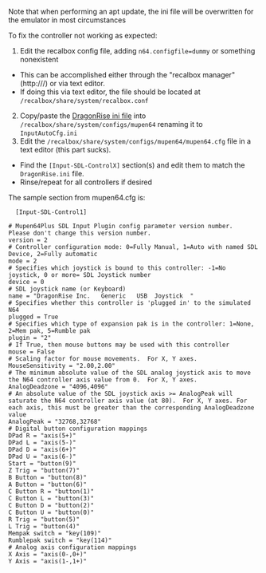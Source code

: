 Note that when performing an apt update, the ini file will be overwritten for the emulator in most circumstances

To fix the controller not working as expected:
1. Edit the recalbox config file, adding `n64.configfile=dummy` or something nonexistent
  - This can be accomplished either through the "recalbox manager" (http://<pi ip address>/) or via text editor.
  - If doing this via text editor, the file should be located at `/recalbox/share/system/recalbox.conf`
2. Copy/paste the [DragonRise ini file](DragonRise.ini) into `/recalbox/share/system/configs/mupen64` renaming it to `InputAutoCfg.ini` 
3. Edit the `/recalbox/share/system/configs/mupen64/mupen64.cfg` file in a text editor (this part sucks). 
  - Find the `[Input-SDL-ControlX]` section(s) and edit them to match the `DragonRise.ini` file.
  - Rinse/repeat for all controllers if desired
  
The sample section from mupen64.cfg is:
```
  [Input-SDL-Control1]

# Mupen64Plus SDL Input Plugin config parameter version number.  Please don't change this version number.
version = 2
# Controller configuration mode: 0=Fully Manual, 1=Auto with named SDL Device, 2=Fully automatic
mode = 2
# Specifies which joystick is bound to this controller: -1=No joystick, 0 or more= SDL Joystick number
device = 0
# SDL joystick name (or Keyboard)
name = "DragonRise Inc.   Generic   USB  Joystick  "
# Specifies whether this controller is 'plugged in' to the simulated N64
plugged = True
# Specifies which type of expansion pak is in the controller: 1=None, 2=Mem pak, 5=Rumble pak
plugin = "2"
# If True, then mouse buttons may be used with this controller
mouse = False
# Scaling factor for mouse movements.  For X, Y axes.
MouseSensitivity = "2.00,2.00"
# The minimum absolute value of the SDL analog joystick axis to move the N64 controller axis value from 0.  For X, Y axes.
AnalogDeadzone = "4096,4096"
# An absolute value of the SDL joystick axis >= AnalogPeak will saturate the N64 controller axis value (at 80).  For X, Y axes. For each axis, this must be greater than the corresponding AnalogDeadzone value
AnalogPeak = "32768,32768"
# Digital button configuration mappings
DPad R = "axis(5+)"
DPad L = "axis(5-)"
DPad D = "axis(6+)"
DPad U = "axis(6-)"
Start = "button(9)"
Z Trig = "button(7)"
B Button = "button(8)"
A Button = "button(6)"
C Button R = "button(1)"
C Button L = "button(3)"
C Button D = "button(2)"
C Button U = "button(0)"
R Trig = "button(5)"
L Trig = "button(4)"
Mempak switch = "key(109)"
Rumblepak switch = "key(114)"
# Analog axis configuration mappings
X Axis = "axis(0-,0+)"
Y Axis = "axis(1-,1+)"


 
  
